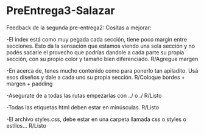 # PreEntrega3-Salazar

Feedback de la segunda pre-entrega2:
Cositas a mejorar:

-El index está como muy pegada cada sección, tiene poco margin entre secciones. Esto da la sensación que estamos viendo una sola sección y no podés sacarle el provecho que podrías dandole a cada parte su propia sección, con su propio color y tamaño bien diferenciado.
R/Agregue margen

-En acerca de, tenes mucho contenido como para ponerlo tan apiladito. Usá esos diseños y dale a cada uno su propia sección.
R/Coloque bordes + margen + padding

-Asegurate de a todas las rutas empezarlas con ../ o ./
R/Listo

-Todas las etiquetas html deben estar en minúsculas.
R/Listo

-El archivo styles.css, debe estar en una carpeta llamada css o styles o estilos...
R/Listo
